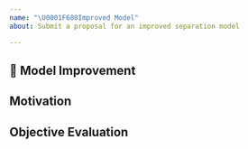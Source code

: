 ```yaml
---
name: "\U0001F680Improved Model"
about: Submit a proposal for an improved separation model 

---
```


## 🚀 Model Improvement
<!-- A clear and concise description of the added model improvement 

Example: we changed the ReLU activation to XeLU since it was shown in [1] that this reduces overfitting
-->

## Motivation

<!-- Please outline the motivation for the model improvement. Is your proposal related to a problem? -->

## Objective Evaluation

<!-- A table with the median of median BSSEval result on computed on the MUSDB18 test set -->
